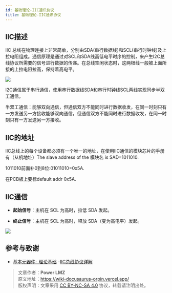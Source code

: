 ```yaml
---
id: 基础理论-IIC通讯协议
title: 基础理论-IIC通讯协议
---
```


## IIC描述
 IIC 总线在物理连接上非常简单，分别由SDA(串行数据线)和SCL(串行时钟线)及上拉电阻组成。通信原理是通过对SCL和SDA线高低电平时序的控制，来产生I2C总线协议所需要的信号进行数据的传递。在总线空闲状态时，这两根线一般被上面所接的上拉电阻拉高，保持着高电平。

![](https://wiki-media-1253965369.cos.ap-guangzhou.myqcloud.com/img/20211026174634.png)

I2C通信属于串行通信，使用串行数据线SDA和串行时钟线SCL两线实现同步半双工通信。

半双工通信：能够双向通信，但通信双方不能同时进行数据收发，在同一时刻只有一方发送另一方接收能够双向通信，但通信双方不能同时进行数据收发，在同一时刻只有一方发送另一方接收。

## IIC的地址

IIC总线上的每个设备都必须有一个唯一的地址，在使用IIC通信的模块芯片的手册有（从机地址）The slave address of the 模块名 is SAD=1011010.

1011010前面补0到8位:01011010=0x5A.

在PCB板上要标default addr 0x5A.

## IIC通信

- **起始信号**：主机在 SCL 为高时，拉低 SDA 发起。

- **终止信号**：主机在 SCL 为高时，释放 SDA（变为高电平）发起。

![](https://img-blog.csdn.net/20150907161226553?watermark/2/text/aHR0cDovL2Jsb2cuY3Nkbi5uZXQv/font/5a6L5L2T/fontsize/400/fill/I0JBQkFCMA==/dissolve/70/gravity/Center)


## 参考与致谢

- [基本元器件- 理论基础](https://wiki-power.com)
-[IIC总线协议详解](https://blog.csdn.net/dahailinan/article/details/108948748?ops_request_misc=%257B%2522request%255Fid%2522%253A%2522163547360816780269872354%2522%252C%2522scm%2522%253A%252220140713.130102334.pc%255Fall.%2522%257D&request_id=163547360816780269872354&biz_id=0&utm_medium=distribute.pc_search_result.none-task-blog-2~all~first_rank_ecpm_v1~rank_v31_ecpm-6-108948748.pc_search_result_cache&utm_term=iic%E9%80%9A%E4%BF%A1%E5%8D%8F%E8%AE%AE&spm=1018.2226.3001.4187)

> 文章作者：**Power LMZ**  
> 原文地址：https://wiki-docusaurus-orpin.vercel.app/  
> 版权声明：文章采用 [CC BY-NC-SA 4.0](https://creativecommons.org/licenses/by/4.0/deed.zh) 协议，转载请注明出处。
